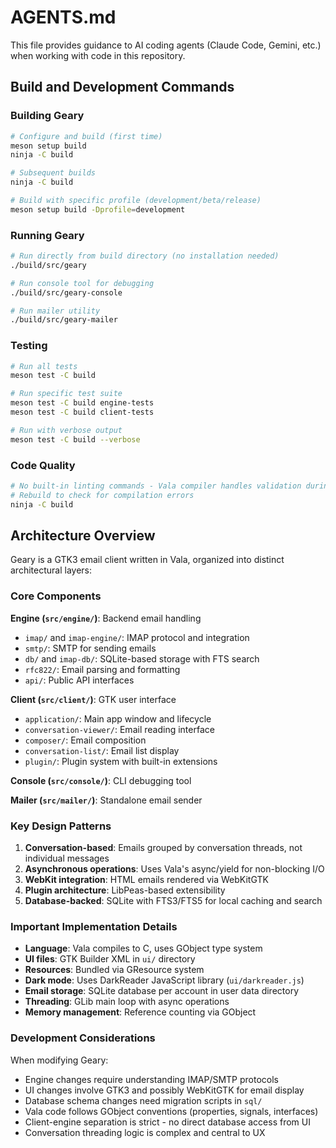 # AGENTS.md

This file provides guidance to AI coding agents (Claude Code, Gemini, etc.) when working with code in this repository.

## Build and Development Commands

### Building Geary
```bash
# Configure and build (first time)
meson setup build
ninja -C build

# Subsequent builds
ninja -C build

# Build with specific profile (development/beta/release)
meson setup build -Dprofile=development
```

### Running Geary
```bash
# Run directly from build directory (no installation needed)
./build/src/geary

# Run console tool for debugging
./build/src/geary-console

# Run mailer utility
./build/src/geary-mailer
```

### Testing
```bash
# Run all tests
meson test -C build

# Run specific test suite
meson test -C build engine-tests
meson test -C build client-tests

# Run with verbose output
meson test -C build --verbose
```

### Code Quality
```bash
# No built-in linting commands - Vala compiler handles validation during build
# Rebuild to check for compilation errors
ninja -C build
```

## Architecture Overview

Geary is a GTK3 email client written in Vala, organized into distinct architectural layers:

### Core Components

**Engine (`src/engine/`)**: Backend email handling
- `imap/` and `imap-engine/`: IMAP protocol and integration
- `smtp/`: SMTP for sending emails
- `db/` and `imap-db/`: SQLite-based storage with FTS search
- `rfc822/`: Email parsing and formatting
- `api/`: Public API interfaces

**Client (`src/client/`)**: GTK user interface
- `application/`: Main app window and lifecycle
- `conversation-viewer/`: Email reading interface
- `composer/`: Email composition
- `conversation-list/`: Email list display
- `plugin/`: Plugin system with built-in extensions

**Console (`src/console/`)**: CLI debugging tool

**Mailer (`src/mailer/`)**: Standalone email sender

### Key Design Patterns

1. **Conversation-based**: Emails grouped by conversation threads, not individual messages
2. **Asynchronous operations**: Uses Vala's async/yield for non-blocking I/O
3. **WebKit integration**: HTML emails rendered via WebKitGTK
4. **Plugin architecture**: LibPeas-based extensibility
5. **Database-backed**: SQLite with FTS3/FTS5 for local caching and search

### Important Implementation Details

- **Language**: Vala compiles to C, uses GObject type system
- **UI files**: GTK Builder XML in `ui/` directory
- **Resources**: Bundled via GResource system
- **Dark mode**: Uses DarkReader JavaScript library (`ui/darkreader.js`)
- **Email storage**: SQLite database per account in user data directory
- **Threading**: GLib main loop with async operations
- **Memory management**: Reference counting via GObject

### Development Considerations

When modifying Geary:
- Engine changes require understanding IMAP/SMTP protocols
- UI changes involve GTK3 and possibly WebKitGTK for email display
- Database schema changes need migration scripts in `sql/`
- Vala code follows GObject conventions (properties, signals, interfaces)
- Client-engine separation is strict - no direct database access from UI
- Conversation threading logic is complex and central to UX